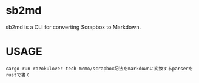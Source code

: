 # sb2md

sb2md is a CLI for converting Scrapbox to Markdown.

# USAGE

```
cargo run razokulover-tech-memo/scrapbox記法をmarkdownに変換するparserをrustで書く
```

